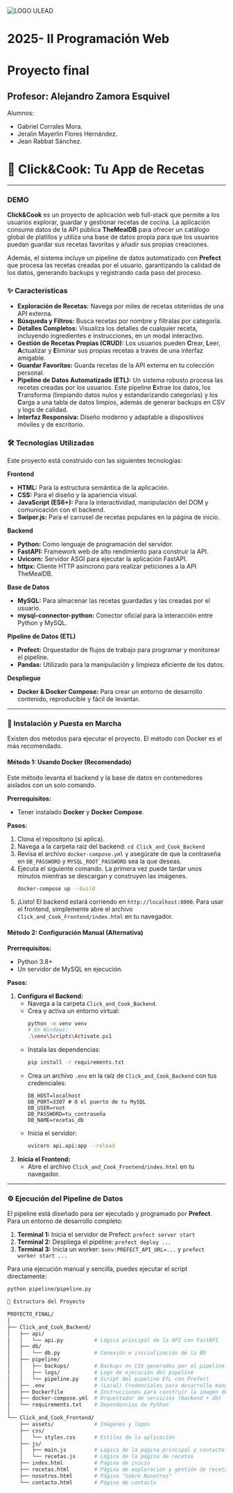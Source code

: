 ![LOGO ULEAD](https://github.com/user-attachments/assets/6f54a45a-9049-4952-8bd9-ffe2d4983bf3)

# **2025- II Programación Web**
# **Proyecto final**

## Profesor: Alejandro Zamora Esquivel

Alumnos:
- Gabriel Corrales Mora.
- Jeralin Mayerlin Flores Hernández.
- Jean Rabbat Sánchez.


# 🍳 Click&Cook: Tu App de Recetas


---
### DEMO
**Click&Cook** es un proyecto de aplicación web full-stack que permite a los usuarios explorar, guardar y gestionar recetas de cocina. La aplicación consume datos de la API pública **TheMealDB** para ofrecer un catálogo global de platillos y utiliza una base de datos propia para que los usuarios puedan guardar sus recetas favoritas y añadir sus propias creaciones.

Además, el sistema incluye un pipeline de datos automatizado con **Prefect** que procesa las recetas creadas por el usuario, garantizando la calidad de los datos, generando backups y registrando cada paso del proceso.

### ✨ Características

* **Exploración de Recetas:** Navega por miles de recetas obtenidas de una API externa.
* **Búsqueda y Filtros:** Busca recetas por nombre y fíltralas por categoría.
* **Detalles Completos:** Visualiza los detalles de cualquier receta, incluyendo ingredientes e instrucciones, en un modal interactivo.
* **Gestión de Recetas Propias (CRUD):** Los usuarios pueden **C**rear, **L**eer, **A**ctualizar y **E**liminar sus propias recetas a través de una interfaz amigable.
* **Guardar Favoritas:** Guarda recetas de la API externa en tu colección personal.
* **Pipeline de Datos Automatizado (ETL):** Un sistema robusto procesa las recetas creadas por los usuarios. Este pipeline **E**xtrae los datos, los **T**ransforma (limpiando datos nulos y estandarizando categorías) y los **C**arga a una tabla de datos limpios, además de generar backups en CSV y logs de calidad.
* **Interfaz Responsiva:** Diseño moderno y adaptable a dispositivos móviles y de escritorio.

### 🛠️ Tecnologías Utilizadas

Este proyecto está construido con las siguientes tecnologías:

**Frontend**
* **HTML:** Para la estructura semántica de la aplicación.
* **CSS:** Para el diseño y la apariencia visual.
* **JavaScript (ES6+):** Para la interactividad, manipulación del DOM y comunicación con el backend.
* **Swiper.js:** Para el carrusel de recetas populares en la página de inicio.

**Backend**
* **Python:** Como lenguaje de programación del servidor.
* **FastAPI:** Framework web de alto rendimiento para construir la API.
* **Uvicorn:** Servidor ASGI para ejecutar la aplicación FastAPI.
* **httpx:** Cliente HTTP asíncrono para realizar peticiones a la API TheMealDB.

**Base de Datos**
* **MySQL:** Para almacenar las recetas guardadas y las creadas por el usuario.
* **mysql-connector-python:** Conector oficial para la interacción entre Python y MySQL.

**Pipeline de Datos (ETL)**
* **Prefect:** Orquestador de flujos de trabajo para programar y monitorear el pipeline.
* **Pandas:** Utilizado para la manipulación y limpieza eficiente de los datos.

**Despliegue**
* **Docker & Docker Compose:** Para crear un entorno de desarrollo contenido, reproducible y fácil de levantar.

---
### 🚀 Instalación y Puesta en Marcha

Existen dos métodos para ejecutar el proyecto. El método con Docker es el más recomendado.

#### Método 1: Usando Docker (Recomendado)

Este método levanta el backend y la base de datos en contenedores aislados con un solo comando.

**Prerrequisitos:**
* Tener instalado **Docker** y **Docker Compose**.

**Pasos:**
1.  Clona el repositorio (si aplica).
2.  Navega a la carpeta raíz del backend: `cd Click_and_Cook_Backend`
3.  Revisa el archivo `docker-compose.yml` y asegúrate de que la contraseña en `DB_PASSWORD` y `MYSQL_ROOT_PASSWORD` sea la que deseas.
4.  Ejecuta el siguiente comando. La primera vez puede tardar unos minutos mientras se descargan y construyen las imágenes.
    ```bash
    docker-compose up --build
    ```
5.  ¡Listo! El backend estará corriendo en `http://localhost:8000`. Para usar el frontend, simplemente abre el archivo `Click_and_Cook_Frontend/index.html` en tu navegador.

#### Método 2: Configuración Manual (Alternativa)

**Prerrequisitos:**
* Python 3.8+
* Un servidor de MySQL en ejecución.

**Pasos:**
1.  **Configura el Backend:**
    * Navega a la carpeta `Click_and_Cook_Backend`.
    * Crea y activa un entorno virtual:
        ```bash
        python -m venv venv
        # En Windows:
        .\venv\Scripts\Activate.ps1
        ```
    * Instala las dependencias:
        ```bash
        pip install -r requirements.txt
        ```
    * Crea un archivo `.env` en la raíz de `Click_and_Cook_Backend` con tus credenciales:
        ```env
        DB_HOST=localhost
        DB_PORT=3307 # O el puerto de tu MySQL
        DB_USER=root
        DB_PASSWORD=tu_contraseña
        DB_NAME=recetas_db
        ```
    * Inicia el servidor:
        ```bash
        uvicorn api.api:app --reload
        ```
2.  **Inicia el Frontend:**
    * Abre el archivo `Click_and_Cook_Frontend/index.html` en tu navegador.

---
### ⚙️ Ejecución del Pipeline de Datos

El pipeline está diseñado para ser ejecutado y programado por **Prefect**. Para un entorno de desarrollo completo:
1.  **Terminal 1:** Inicia el servidor de Prefect: `prefect server start`
2.  **Terminal 2:** Despliega el pipeline: `prefect deploy ...`
3.  **Terminal 3:** Inicia un worker: `$env:PREFECT_API_URL=...` y `prefect worker start ...`

Para una ejecución manual y sencilla, puedes ejecutar el script directamente:
```bash
python pipeline/pipeline.py

📂 Estructura del Proyecto

PROYECTO_FINAL/
│
├── Click_and_Cook_Backend/
│   ├── api/
│   │   └── api.py          # Lógica principal de la API con FastAPI
│   ├── db/
│   │   └── db.py           # Conexión e inicialización de la BD
│   ├── pipeline/
│   │   ├── backups/        # Backups en CSV generados por el pipeline
│   │   ├── logs/           # Logs de ejecución del pipeline
│   │   └── pipeline.py     # Script del pipeline ETL con Prefect
│   ├── .env                # (Local) Credenciales para desarrollo manual
│   ├── Dockerfile          # Instrucciones para construir la imagen del backend
│   ├── docker-compose.yml  # Orquestador de servicios (backend + db)
│   └── requirements.txt    # Dependencias de Python
│
└── Click_and_Cook_Frontend/
    ├── assets/             # Imágenes y logos
    ├── css/
    │   └── styles.css      # Estilos de la aplicación
    ├── js/
    │   ├── main.js         # Lógica de la página principal y contacto
    │   └── recetas.js      # Lógica de la página de recetas
    ├── index.html          # Página de inicio
    ├── recetas.html        # Página de exploración y gestión de recetas
    ├── nosotros.html       # Página "Sobre Nosotros"
    └── contacto.html       # Página de contacto
